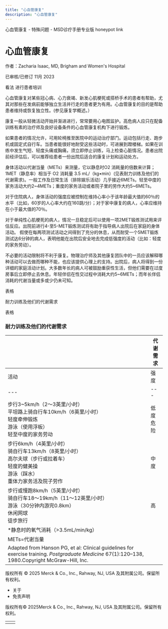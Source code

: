 ```yaml
---
title: "心血管康复"
description: "心血管康复"
---
```


﻿心血管康复 \- 特殊问题 \- MSD诊疗手册专业版 honeypot link

# 心血管康复

作者：Zacharia Isaac, MD, Brigham and Women's Hospital

已审核/已修订 11月 2023

看法 进行患者培训

心血管康复对某些冠心病、心力衰竭、新发心肌梗死或搭桥手术的患者有帮助，尤其对那些在发病前能够独立生活并行走的患者更为有用。心血管康复的目的是帮助患者维持或恢复独立性。(参见康复学概述。）

康复一般从轻微活动开始并渐进进行，常常要用心电图监护。高危病人应只在配备训练有素的治疗师及良好设备条件的心血管康复机构下进行锻炼。

如果患者的情况允许，可用轮椅推至医院中的运动治疗部门。运动包括行走、跑步机或固定式自行车。当患者能很好地耐受这些活动时，可进展到蹬楼梯。如果在训练中发生气短、轻度头痛或胸痛，须立即停止训练，马上检查心脏情况。患者出院前经评估后，可以推荐给患者一份出院后适合的康复计划和运动处方。

身体活动以代谢当量（METs）来测量，它以静息时O2 消耗量的倍数来计算；1MET（静息率）相当于 O2 消耗量 3.5 mL/（kg•min）(见表耐力训练及他们的代谢需求)。一般工作及日常生活（排除娱乐活动）几乎接近6METs。轻至中度的家务活动大约2~4METs；重度的家务活动或者院子里的劳作大约5~6METs。

对于住院病人，身体活动的强度应被控制在维持心率小于该年龄最大值的60％的水平（比如，60岁的人心率大约在160跳/分）；对于家中康复的病人，心率应维持在小于最大值的70％。

对于单纯性心肌梗死的病人，情况一旦稳定后可以使用一项2MET锻炼测试用来评估反应。出院前进行4-至5-MET锻炼测试将有助于指导病人出院后在家庭的身体活动。 假使在每两项测试活动之间得到了充分的休息，从而耐受一个5MET锻炼测试达6分钟的病人，表明他能在出院后安全地去完成低强度的活动（比如：轻度的家务劳动）。

不必要的活动限制将不利于康复。物理治疗师及其他康复团队中的一员应该解释哪种活动可以去做而哪种不能，也应该提供心理上的支持。出院后，病人将得到一份详细的家庭活动计划。大多数年长的病人可被鼓励重获性生活，但他们需要在过度房事后立即停止去休息。年轻伴侣在性交过程中消耗大约5~6METs；而年长伴侣消耗的代谢当量或多或少仍未可知。

表格

耐力训练及他们的代谢需求

表格

### 耐力训练及他们的代谢需求

|  | 代谢需求 |
| --- | --- |
| 活动 | 强度 | METs\* | kcal/h |
| --- | --- | --- | --- |
| 步行3~5km/h（2～3英里/小时）<br>平坦路上骑自行车10km/h（6英里/小时）<br>轻度牵伸锻炼<br>游泳（使用浮板）<br>轻至中度的家务劳动 | 低度危险 | 2–4 | 180–300 |
| 步行6km/h（4英里/小时）<br>骑自行车13km/h（8英里/小时）<br>高尔夫球（步行或拉着车）<br>轻度的健美操<br>游泳（踩水）<br>重体力家务活及院子劳作 | 中度 | 5–6 | 300–360 |
| 步行或慢跑8km/h（5英里/小时）<br>骑自行车18～19km/h（11～12英里/小时）<br>游泳（30分钟内游完0.8km）<br>休闲网球<br>徒步旅行 | 高 | 7–8 | 420–480 |
| \*静息时的氧气消耗（>3.5mL/min/kg） |
| METs=代谢当量 |
| Adapted from Hanson PG, et al: Clinical guidelines for exercise training. _Postgraduate Medicine_ 67(1):120–138, 1980.Copyright McGraw-Hill, Inc. |



版权所有 © 2025
Merck & Co., Inc., Rahway, NJ, USA 及其附属公司。保留所有权利。

- 关于
- 免责声明

版权所有© 2025Merck & Co., Inc., Rahway, NJ, USA 及其附属公司。保留所有权利。

|     |     |
| --- | --- |
|  |  |